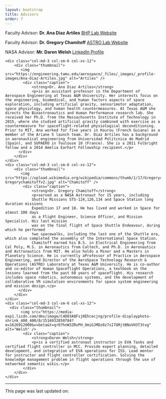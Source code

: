 ```yaml
---
layout: bootstrap
title: Advisors
order: 7
---
```


Faculty Advisor: **Dr. Ana Diaz Artiles**
[BHP Lab Website](https://bhp.engr.tamu.edu/)

Faculty Advisor: **Dr. Gregory Chamitoff**
[ASTRO Lab Website](https://astrocenter.tamu.edu/)

NASA Advisor: **Mr. Daren Welsh**
[LinkedIn Profile](https://www.linkedin.com/in/darenwelsh/)

<div class="container">
<div class="row">

    <div class="col-md-3 col-sm-6 col-xs-12">
        <div class="thumbnail">
           <img src="https://engineering.tamu.edu/aerospace/_files/_images/_profile-images/Ana-Diaz-Artiles.jpg" alt="Artiles" />
            <div class="caption">
                <strong>Dr. Ana Diaz Artiles</strong>
                <p>is an assistant professor in the Department of Aerospace Engineering at Texas A&M University. Her interests focus on the engineering, biomedical, and human factors aspects of space exploration, including artificial gravity, sensorimotor adaptation, space physiology, and human health countermeasures. At Texas A&M she directs the Bioastronautics and Human Performance research lab. She received her Ph.D. from the Massachusetts Institute of Technology in 2015, where she studied artificial gravity combined with exercise as a countermeasure for spaceflight-related physiological deconditioning. Prior to MIT, Ana worked for five years in Kourou (French Guiana) as a member of the Ariane 5 launch team. Dr. Diaz Artiles has a background in aeronautical engineering from Universidad Politcnica de Madrid (Spain), and SUPAERO in Toulouse 10 (France). She is a 2011 Fulbright fellow and a 2014 Amelia Earhart Fellowship recipient.</p>
          </div>
        </div>
    </div>
    <div class="col-md-3 col-sm-6 col-xs-12">
        <div class="thumbnail">
           <img src="https://upload.wikimedia.org/wikipedia/commons/thumb/1/17/Gregorychamitoffv2.jpg/800px-Gregorychamitoffv2.jpg" alt="Chamitoff" />
            <div class="caption">
                <strong>Dr. Gregory Chamitoff</strong>
                <p>served as a NASA Astronaut for 15 years, including
                Shuttle Missions STS-124,126,134 and Space Station long duration missions
                Expedition 17 and 18. He has lived and worked in Space for almost 200 days
                as a Flight Engineer, Science Officer, and Mission Specialist. His last mission
                was on the final flight of Space Shuttle Endeavour, during which he performed
                two spacewalks, including the last one of the Shuttle era, which also completed the assembly of the International Space Station. 
                Chamitoff earned his B.S. in Electrical Engineering from Cal Poly, M.S. in Aeronautics from Caltech, and Ph.D. in Aeronautics and Astronautics from MIT. He also holds a Minor and a Masters in Planetary Science. He is currently aProfessor of Practice in Aerospace Engineering, and Director of the AeroSpace Technology Research & Operations (ASTRO) Laboratory at Texas A&M University. He is co-author and co-editor of Human Spaceflight Operations, a textbook on the lessons learned from the past 60 years of spaceflight. His research includes space robotics, autonomous systems, and the development of collaborative VR simulation environments for space system engineering and mission design.</p>
          </div>
        </div>
    </div>
    <div class="col-md-3 col-sm-6 col-xs-12">
      <div class="thumbnail">
           <img src="https://media-exp1.licdn.com/dms/image/C4D03AQFsj0Ehcecjng/profile-displayphoto-shrink_400_400/0/1516932850784?e=1626912000&v=beta&t=qr07hnW3ZRxPH_OmiGJMDz0z7sI7GMjtBNuVH3T3tvg" alt="Welsh" />
            <div class="caption">
                <strong>Daren Welsh</strong>
                <p>is a certified astronaut instructor in EVA Tasks and certified flight controller in MCC. Provide expert planning, detailed development, and integration of EVA operations for ISS. Lead mentor for instructor and flight controller certification. Solving the knowledge management problem in flight operations through the use of networked semantic wikis.</p>
            </div>
        </div>
    </div>
</div>


<hr style="height:2px;border-width:0;color:gray;background-color:gray">
<p > This page was last updated on: </p>
<p id="demo"></p>

<script>
  var x = document.lastModified;
  document.getElementById("demo").innerHTML = x;
</script>
